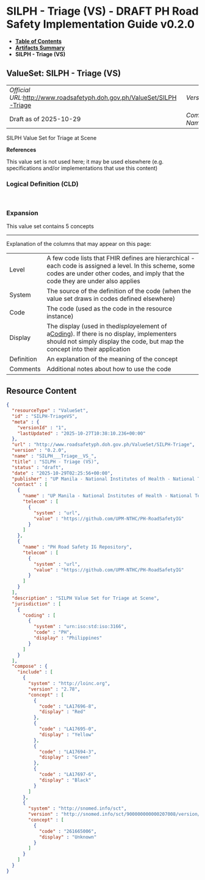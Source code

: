# SILPH - Triage (VS) - DRAFT PH Road Safety Implementation Guide v0.2.0

* [**Table of Contents**](toc.md)
* [**Artifacts Summary**](artifacts.md)
* **SILPH - Triage (VS)**

## ValueSet: SILPH - Triage (VS) 

| | |
| :--- | :--- |
| *Official URL*:http://www.roadsafetyph.doh.gov.ph/ValueSet/SILPH-Triage | *Version*:0.2.0 |
| Draft as of 2025-10-29 | *Computable Name*:SILPH___Triage__VS_ |

 
SILPH Value Set for Triage at Scene 

 **References** 

This value set is not used here; it may be used elsewhere (e.g. specifications and/or implementations that use this content)

### Logical Definition (CLD)

 

### Expansion

This value set contains 5 concepts

-------

 Explanation of the columns that may appear on this page: 

| | |
| :--- | :--- |
| Level | A few code lists that FHIR defines are hierarchical - each code is assigned a level. In this scheme, some codes are under other codes, and imply that the code they are under also applies |
| System | The source of the definition of the code (when the value set draws in codes defined elsewhere) |
| Code | The code (used as the code in the resource instance) |
| Display | The display (used in the*display*element of a[Coding](http://hl7.org/fhir/R4/datatypes.html#Coding)). If there is no display, implementers should not simply display the code, but map the concept into their application |
| Definition | An explanation of the meaning of the concept |
| Comments | Additional notes about how to use the code |



## Resource Content

```json
{
  "resourceType" : "ValueSet",
  "id" : "SILPH-TriageVS",
  "meta" : {
    "versionId" : "1",
    "lastUpdated" : "2025-10-27T10:38:10.236+00:00"
  },
  "url" : "http://www.roadsafetyph.doh.gov.ph/ValueSet/SILPH-Triage",
  "version" : "0.2.0",
  "name" : "SILPH___Triage__VS_",
  "title" : "SILPH - Triage (VS)",
  "status" : "draft",
  "date" : "2025-10-29T02:25:56+00:00",
  "publisher" : "UP Manila - National Institutes of Health - National Telehealth Center",
  "contact" : [
    {
      "name" : "UP Manila - National Institutes of Health - National Telehealth Center",
      "telecom" : [
        {
          "system" : "url",
          "value" : "https://github.com/UPM-NTHC/PH-RoadSafetyIG"
        }
      ]
    },
    {
      "name" : "PH Road Safety IG Repository",
      "telecom" : [
        {
          "system" : "url",
          "value" : "https://github.com/UPM-NTHC/PH-RoadSafetyIG"
        }
      ]
    }
  ],
  "description" : "SILPH Value Set for Triage at Scene",
  "jurisdiction" : [
    {
      "coding" : [
        {
          "system" : "urn:iso:std:iso:3166",
          "code" : "PH",
          "display" : "Philippines"
        }
      ]
    }
  ],
  "compose" : {
    "include" : [
      {
        "system" : "http://loinc.org",
        "version" : "2.78",
        "concept" : [
          {
            "code" : "LA17696-8",
            "display" : "Red"
          },
          {
            "code" : "LA17695-0",
            "display" : "Yellow"
          },
          {
            "code" : "LA17694-3",
            "display" : "Green"
          },
          {
            "code" : "LA17697-6",
            "display" : "Black"
          }
        ]
      },
      {
        "system" : "http://snomed.info/sct",
        "version" : "http://snomed.info/sct/900000000000207008/version/20241001",
        "concept" : [
          {
            "code" : "261665006",
            "display" : "Unknown"
          }
        ]
      }
    ]
  }
}

```
